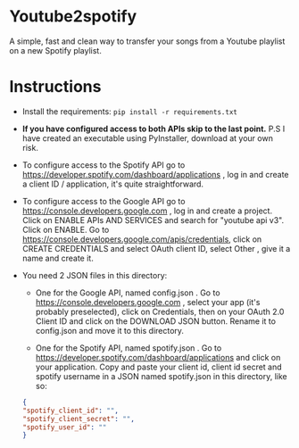 # Youtube2spotify

A simple, fast and clean way to transfer your songs from a Youtube playlist on a new Spotify playlist.

# Instructions
- Install the requirements:
` pip install -r requirements.txt `

- **If you have configured access to both APIs skip to the last point.** P.S I have created an executable using PyInstaller, download at your own risk.

- To configure access to the Spotify API go to https://developer.spotify.com/dashboard/applications , log in and create a client ID / application, it's quite straightforward.

- To configure access to the Google API go to https://console.developers.google.com , log in and create a project. Click on ENABLE APIs AND SERVICES and search for "youtube api v3". Click on ENABLE. Go to https://console.developers.google.com/apis/credentials, click on CREATE CREDENTIALS and select OAuth client ID, select Other , give it a name and create it.

- You need 2 JSON files in this directory:
    - One for the Google API, named config.json . Go to https://console.developers.google.com , select your app (it's probably preselected), click on Credentials, then on your OAuth 2.0 Client ID and click on the DOWNLOAD JSON button. Rename it to config.json and move it to this directory.
    
    - One for the Spotify API, named spotify.json . Go to https://developer.spotify.com/dashboard/applications and click on your application. Copy and paste your client id, client id secret and spotify username in a JSON named spotify.json in this directory, like so:
    ```JSON
    {
    "spotify_client_id": "",
    "spotify_client_secret": "",
    "spotify_user_id": ""
    }
    ```
